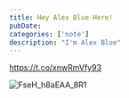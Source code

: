 ```yaml
---
title: Hey Alex Blue Here!
pubDate: 
categories: ['note']
description: "I'm Alex Blue"
---
```


https://t.co/xnwRmVfy93

![FseH_h8aEAA_8R1](./attachments/bafybeialkkvbyqpqkc5kcdbkn6vduu6wavdrafuek3rygfi2lenx5bw7r4)
